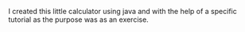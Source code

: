 I created this little calculator using java and with the help of a specific tutorial as the purpose was as an exercise.
